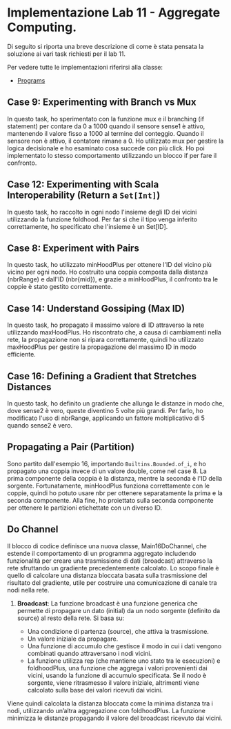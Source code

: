 # Implementazione Lab 11 - Aggregate Computing.

Di seguito si riporta una breve descrizione di come è stata pensata la soluzione ai vari task richiesti per il lab 11.

Per vedere tutte le implementazioni riferirsi alla classe: 
* [Programs](src/main/scala/lab/demo/Programs.scala)

## Case 9: Experimenting with Branch vs Mux

In questo task, ho sperimentato con la funzione mux e il branching (if statement) per contare da 0 a 1000 quando il sensore sense1 è attivo, mantenendo il valore fisso a 1000 al termine del conteggio. Quando il sensore non è attivo, il contatore rimane a 0. Ho utilizzato mux per gestire la logica decisionale e ho esaminato cosa succede con più click. Ho poi implementato lo stesso comportamento utilizzando un blocco if per fare il confronto.

## Case 12: Experimenting with Scala Interoperability (Return a `Set[Int]`)
In questo task, ho raccolto in ogni nodo l'insieme degli ID dei vicini utilizzando la funzione foldhood. Per far sì che il tipo venga inferito correttamente, ho specificato che l'insieme è un Set[ID].

## Case 8: Experiment with Pairs
In questo task, ho utilizzato minHoodPlus per ottenere l'ID del vicino più vicino per ogni nodo. Ho costruito una coppia composta dalla distanza (nbrRange) e dall'ID (nbr{mid}), e grazie a minHoodPlus, il confronto tra le coppie è stato gestito correttamente.

## Case 14: Understand Gossiping (Max ID)
In questo task, ho propagato il massimo valore di ID attraverso la rete utilizzando maxHoodPlus. Ho riscontrato che, a causa di cambiamenti nella rete, la propagazione non si ripara correttamente, quindi ho utilizzato maxHoodPlus per gestire la propagazione del massimo ID in modo efficiente.

## Case 16: Defining a Gradient that Stretches Distances

In questo task, ho definito un gradiente che allunga le distanze in modo che, dove sense2 è vero, queste diventino 5 volte più grandi. Per farlo, ho modificato l'uso di nbrRange, applicando un fattore moltiplicativo di 5 quando sense2 è vero.


## Propagating a Pair (Partition)
Sono partito dall'esempio 16, importando `Builtins.Bounded.of_i`, e ho propagato una coppia invece di un valore double, come nel case 8. La prima componente della coppia è la distanza, mentre la seconda è l'ID della sorgente. Fortunatamente, minHoodPlus funziona correttamente con le coppie, quindi ho potuto usare nbr per ottenere separatamente la prima e la seconda componente. Alla fine, ho proiettato sulla seconda componente per ottenere le partizioni etichettate con un diverso ID.

## Do Channel 
Il blocco di codice definisce una nuova classe, Main16DoChannel, che estende il comportamento di un programma aggregato includendo funzionalità per creare una trasmissione di dati (broadcast) attraverso la rete sfruttando un gradiente precedentemente calcolato. Lo scopo finale è quello di calcolare una distanza bloccata basata sulla trasmissione del risultato del gradiente, utile per costruire una comunicazione di canale tra nodi nella rete.

1. **Broadcast**: La funzione broadcast è una funzione generica che permette di propagare un dato (initial) da un nodo sorgente (definito da source) al resto della rete. Si basa su:

    * Una condizione di partenza (source), che attiva la trasmissione.
    * Un valore iniziale da propagare.
    * Una funzione di accumulo che gestisce il modo in cui i dati vengono combinati quando attraversano i nodi vicini.
    * La funzione utilizza rep (che mantiene uno stato tra le esecuzioni) e foldhoodPlus, una funzione che aggrega i valori provenienti dai vicini, usando la funzione di accumulo specificata. Se il nodo è sorgente, viene ritrasmesso il valore iniziale, altrimenti viene calcolato sulla base dei valori ricevuti dai vicini.

Viene quindi calcolata la distanza bloccata come la minima distanza tra i nodi, utilizzando un’altra aggregazione con foldhoodPlus. La funzione minimizza le distanze propagando il valore del broadcast ricevuto dai vicini.